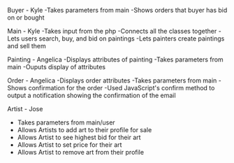 Buyer - Kyle 
  -Takes parameters from main
  -Shows orders that buyer has bid on or bought

Main - Kyle 
  -Takes input from the php
  -Connects all the classes together
  -Lets users search, buy, and bid on paintings
  -Lets painters create paintings and sell them
  
Painting - Angelica 
  -Displays attributes of painting
  -Takes parameters from main
  -Ouputs display of attributes
  
Order - Angelica 
  -Displays order attributes
  -Takes parameters from main
  -Shows confirmation for the order
  -Used JavaScript's confirm method to output a notification showing the confirmation of the email

Artist - Jose
  - Takes parameters from main/user 
  - Allows Artists to add art to their profile for sale 
  - Allows Artist to see highest bid for their art 
  - Allows Artist to set price for their art 
  - Allows Artist to remove art from their profile 
